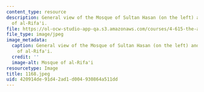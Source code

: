 ```yaml
---
content_type: resource
description: General view of the Mosque of Sultan Hasan (on the left) and the Mosque
  of al-Rifa'i.
file: https://ol-ocw-studio-app-qa.s3.amazonaws.com/courses/4-615-the-architecture-of-cairo-spring-2002/420914de91d42ad1d004930864a511dd_1168.jpeg
file_type: image/jpeg
image_metadata:
  caption: General view of the Mosque of Sultan Hasan (on the left) and the Mosque
    of al-Rifa'i.
  credit: ''
  image-alt: Mosque of al-Rifa'i
resourcetype: Image
title: 1168.jpeg
uid: 420914de-91d4-2ad1-d004-930864a511dd
---
```

